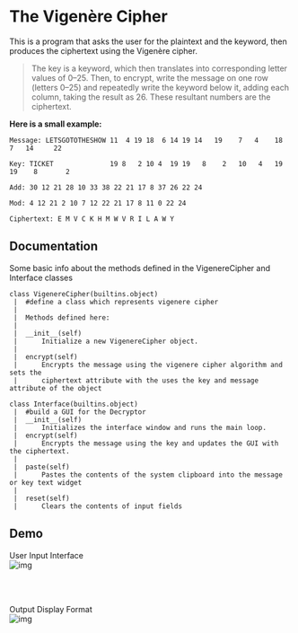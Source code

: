# The Vigenère Cipher

This is a program that asks the user for the plaintext and the keyword, then produces the ciphertext using the Vigenère cipher.

> The key is a keyword, which then translates into corresponding letter values of 0–25. Then, to encrypt, write the message on one row (letters 0–25) and repeatedly write the keyword below it, adding each column, taking the result as 26. These resultant numbers are the ciphertext.

**Here is a small example:**

```
Message: LETSGOTOTHESHOW 11  4 19 18  6 14 19 14   19    7   4    18    7   14     22

Key: TICKET              19 8   2 10 4  19 19   8    2   10   4   19   19    8       2

Add: 30 12 21 28 10 33 38 22 21 17 8 37 26 22 24

Mod: 4 12 21 2 10 7 12 22 21 17 8 11 0 22 24

Ciphertext: E M V C K H M W V R I L A W Y

````
## Documentation

Some basic info about the methods defined in the VigenereCipher and Interface classes

```
class VigenereCipher(builtins.object)
 |  #define a class which represents vigenere cipher
 |
 |  Methods defined here:
 |
 |  __init__(self)
 |      Initialize a new VigenereCipher object.
 |
 |  encrypt(self)
 |      Encrypts the message using the vigenere cipher algorithm and sets the
 |      ciphertext attribute with the uses the key and message attribute of the object
```

```
class Interface(builtins.object)
 |  #build a GUI for the Decryptor
 |  __init__(self)
 |      Initializes the interface window and runs the main loop.
 |  encrypt(self)
 |      Encrypts the message using the key and updates the GUI with the ciphertext.
 |
 |  paste(self)
 |      Pastes the contents of the system clipboard into the message or key text widget
 |
 |  reset(self)
 |      Clears the contents of input fields
```
## Demo
User Input Interface
<br>
![img](input-window.png)

<br><br>

Output Display Format
<br>
![img](output-window.png)
